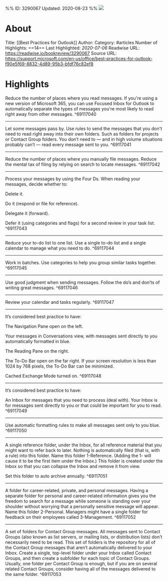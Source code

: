 %%
ID: 3290067
Updated: 2020-08-23
%%
![](https://readwise-assets.s3.amazonaws.com/static/images/article3.5c705a01b476.png)

# About
Title: [[Best Practices for Outlook]]
Author: 
Category: #articles
Number of Highlights: ==14==
Last Highlighted: *2020-07-06*
Readwise URL: https://readwise.io/bookreview/3290067
Source URL: https://support.microsoft.com/en-us/office/best-practices-for-outlook-f90e5f69-8832-4d89-95b3-bfdf76c82ef8


# Highlights 
Reduce the number of places where you read messages. If you're using a new version of Microsoft 365, you can use Focused Inbox for Outlook to automatically separate the types of messages you're most likely to read right away from other messages.  ^69117040

---

Let some messages pass by. Use rules to send the messages that you don't need to read right away into their own folders. Such as folders for projects or Contact Group folders. You don’t need to — and in high volume situations probably can’t — read every message sent to you.  ^69117041

---

Reduce the number of places where you manually file messages. Reduce the mental tax of filing by relying on search to locate messages.  ^69117042

---

Process your messages by using the Four Ds. When reading your messages, decide whether to:

Delete it.

Do it (respond or file for reference).

Delegate it (forward).

Defer it (using categories and flags) for a second review in your task list.  ^69117043

---

Reduce your to-do list to one list. Use a single to-do list and a single calendar to manage what you need to do.  ^69117044

---

Work in batches. Use categories to help you group similar tasks together.  ^69117045

---

Use good judgment when sending messages. Follow the do’s and don’ts of writing great messages.  ^69117046

---

Review your calendar and tasks regularly.  ^69117047

---

It’s considered best practice to have:

The Navigation Pane open on the left.

Your messages in Conversations view, with messages sent directly to you automatically formatted in blue.

The Reading Pane on the right.

The To-Do Bar open on the far right. If your screen resolution is less than 1024 by 768 pixels, the To-Do Bar can be minimized.

Cached Exchange Mode turned on.  ^69117048

---

It’s considered best practice to have:

An Inbox for messages that you need to process (deal with). Your Inbox is for messages sent directly to you or that could be important for you to read.  ^69117049

---

Use automatic formatting rules to make all messages sent only to you blue.  ^69117050

---

A single reference folder, under the Inbox, for all reference material that you might want to refer back to later. Nothing is automatically filed (that is, with a rule) into this folder. Name this folder 1-Reference. (Adding the 1- will cause it to be the first item under the Inbox.) This folder is created under the Inbox so that you can collapse the Inbox and remove it from view.

Set this folder to auto archive annually.  ^69117051

---

A folder for career-related, private, and personal messages. Having a separate folder for personal and career-related information gives you the freedom to search for a message while someone is standing over your shoulder without worrying that a personally sensitive message will appear. Name this folder 2-Personal. Managers might have a single folder for feedback on their employees called 3-Management.  ^69117052

---

A set of folders for Contact Group messages. All messages sent to Contact Groups (also known as list servers, or mailing lists, or distribution lists) don’t necessarily need to be read. This set of folders is the repository for all of the Contact Group messages that aren’t automatically delivered to your Inbox. Create a single, top-level folder under your Inbox called Contact Groups, and then create a subfolder for each topic of Contact Groups. Usually, one folder per Contact Group is enough, but if you are on several related Contact Groups, consider having all of the messages delivered to the same folder.  ^69117053

